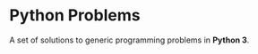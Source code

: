 Python Problems
=====================
A set of solutions to generic programming problems in **Python 3**.
